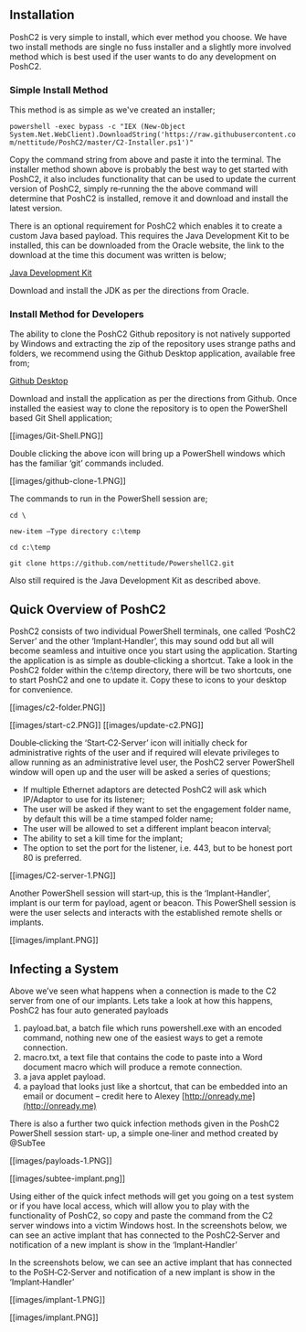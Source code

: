 ## Installation

PoshC2 is very simple to install, which ever method you choose. We have two install methods are
single no fuss installer and a slightly more involved method which is best used if the user wants to
do any development on PoshC2.

### Simple Install Method

This method is as simple as we've created an installer;

`powershell -exec bypass -c "IEX (New-Object System.Net.WebClient).DownloadString('https://raw.githubusercontent.com/nettitude/PoshC2/master/C2-Installer.ps1')"`

Copy the command string from above and paste it into the terminal.
The installer method shown above is probably the best way to get started with PoshC2, it also
includes functionality that can be used to update the current version of PoshC2, simply re‐running
the the above command will determine that PoshC2 is installed, remove it and download and install
the latest version.

There is an optional requirement for PoshC2 which enables it to create a custom Java based payload.
This requires the Java Development Kit to be installed, this can be downloaded from the Oracle
website, the link to the download at the time this document was written is below;

[Java Development Kit](http://www.oracle.com/technetwork/java/javase/downloads/jdk8‐downloads‐2133151.html)

Download and install the JDK as per the directions from Oracle.

### Install Method for Developers

The ability to clone the PoshC2 Github repository is not natively supported by Windows and
extracting the zip of the repository uses strange paths and folders, we recommend using the Github
Desktop application, available free from;

[Github Desktop]( https://desktop.github.com)

Download and install the application as per the directions from Github.
Once installed the easiest way to clone the repository is to open the PowerShell based Git Shell
application;

[[images/Git-Shell.PNG]]

Double clicking the above icon will bring up a PowerShell windows which has the familiar ‘git’
commands included.

[[images/github-clone-1.PNG]]

The commands to run in the PowerShell session are;

`cd \`

`new‐item –Type directory c:\temp`

`cd c:\temp`

`git clone https://github.com/nettitude/PowershellC2.git`

Also still required is the Java Development Kit as described above.

## Quick Overview of PoshC2

PoshC2 consists of two individual PowerShell terminals, one called ‘PoshC2 Server’ and the other
‘Implant‐Handler’, this may sound odd but all will become seamless and intuitive once you start
using the application. Starting the application is as simple as double‐clicking a shortcut. Take a look in the PoshC2 folder within the c:\temp directory, there will be two shortcuts, one to start PoshC2
and one to update it. Copy these to icons to your desktop for convenience.

[[images/c2-folder.PNG]]

[[images/start-c2.PNG]]        [[images/update-c2.PNG]]

Double‐clicking the ‘Start‐C2‐Server’ icon will initially check for administrative rights of the user and
if required will elevate privileges to allow running as an administrative level user, the PoshC2
server PowerShell window will open up and the user will be asked a series of questions;

* If multiple Ethernet adaptors are detected PoshC2 will ask which IP/Adaptor to use for its
listener;
* The user will be asked if they want to set the engagement folder name, by default this will be a
time stamped folder name;
* The user will be allowed to set a different implant beacon interval;
* The ability to set a kill time for the implant;
* The option to set the port for the listener, i.e. 443, but to be honest port 80 is preferred.

[[images/C2-server-1.PNG]]

Another PowerShell session will start‐up, this is the ‘Implant‐Handler’, implant is our term for
payload, agent or beacon. This PowerShell session is were the user selects and interacts with the
established remote shells or implants.

[[images/implant.PNG]]

## Infecting a System

Above we’ve seen what happens when a connection is made to the C2 server from one of our
implants. Lets take a look at how this happens, PoshC2 has four auto generated payloads

1. payload.bat, a batch file which runs powershell.exe with an encoded command, nothing new one
of the easiest ways to get a remote connection.
2. macro.txt, a text file that contains the code to paste into a Word document macro which will
produce a remote connection.
3. a java applet payload.
4. a payload that looks just like a shortcut, that can be embedded into an email or document – credit
here to Alexey [http://onready.me](http://onready.me)

There is also a further two quick infection methods given in the PoshC2 PowerShell session start‐
up, a simple one‐liner and  method created by @SubTee

[[images/payloads-1.PNG]]

[[images/subtee-implant.png]]

Using either of the  quick infect methods will get you going  on a test system  or if you have local
access, which will allow you to play with the functionality of PoshC2, so copy and paste the
command from the C2 server windows into a victim Windows host.
In the screenshots below, we can see an active implant that has connected to the  PoshC2‐Server and
notification of a new implant is show in the ‘Implant‐Handler’

In the screenshots below, we can see an active implant that has connected to the  PoSH‐C2‐Server and
notification of a new implant is show in the ‘Implant‐Handler’

[[images/implant-1.PNG]]

[[images/implant.PNG]]


